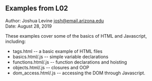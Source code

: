 Examples from L02
------------

Author: Joshua Levine [josh@email.arizona.edu](mailto:josh@email.arizona.edu)  
Date: August 28, 2019


These examples cover some of the basics of HTML and Javascript, including:
* tags.html -- a basic example of HTML files
* basics.html/.js -- simple variable declarations
* functions.html/.js -- function declarations and hoisting
* objects.html/.js -- closures and OOP
* dom_access.html/.js -- accessing the DOM through Javascript.


